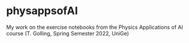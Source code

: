 # physappsofAI
My work on the exercise notebooks from the Physics Applications of AI course (T. Golling, Spring Semester 2022, UniGe)

